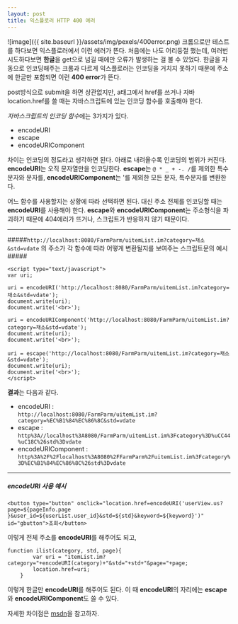 ```yaml
---
layout: post
title: 익스플로러 HTTP 400 에러
---
```


![image]({{ site.baseurl }}/assets/img/pexels/400error.png)
크롬으로만 테스트를 하다보면 익스플로러에서 이런 에러가 뜬다. 처음에는 나도 어리둥절 했는데, 여러번 시도하다보면 **한글**을 get으로 넘길 때에만 오류가 발생하는 걸 볼 수 있었다.
한글을 자동으로 인코딩해주는 크롬과 다르게 익스플로러는 인코딩을 거치지 못하기 때문에 주소에 한글만 포함되면 이런 **400 error**가 뜬다.  

post방식으로 submit을 하면 상관없지만, a태그에서 href를 쓰거나 자바 location.href를 쓸 때는 자바스크립트에 있는 인코딩 함수를 호출해야 한다.  

*자바스크립트의 인코딩 함수*에는 3가지가 있다.  
- encodeURI
- escape
- encodeURIComponent

차이는 인코딩의 정도라고 생각하면 된다. 아래로 내려올수록 인코딩의 범위가 커진다. **encodeURI**는 오직 문자열만을 인코딩한다. **escape**는 `@ * _ + -. /`를 제외한 특수문자와 문자를, **encodeURIComponent**는 '를 제외한 모든 문자, 특수문자를 변환한다.  

어느 함수를 사용할지는 상황에 따라 선택하면 된다. 대신 주소 전체를 인코딩할 때는 **encodeURI**를 사용해야 한다. **escape**와 **encodeURIComponent**는 주소형식을 파괴하기 때문에 404에러가 뜨거나, 스크립트가 반응하지 않기 때문이다.


_ _ _


#####`http://localhost:8080/FarmParm/uitemList.im?category=채소&std=vdate` 의 주소가 각 함수에 따라 어떻게 변환될지를 보여주는 스크립트문의 예시 #####
```
<script type="text/javascript">
var uri;

uri = encodeURI('http://localhost:8080/FarmParm/uitemList.im?category=채소&std=vdate');
document.write(uri);
document.write('<br>');

uri = encodeURIComponent('http://localhost:8080/FarmParm/uitemList.im?category=채소&std=vdate');
document.write(uri);
document.write('<br>');

uri = escape('http://localhost:8080/FarmParm/uitemList.im?category=채소&std=vdate');
document.write(uri);
document.write('<br>');
</script>
```
**결과**는 다음과 같다.  
- encodeURI :  
	`http://localhost:8080/FarmParm/uitemList.im?category=%EC%B1%84%EC%86%8C&std=vdate`
- escape :  
	`http%3A//localhost%3A8080/FarmParm/uitemList.im%3Fcategory%3D%uCC44%uC18C%26std%3Dvdate`
- encodeURIComponent :   
`http%3A%2F%2Flocalhost%3A8080%2FFarmParm%2FuitemList.im%3Fcategory%3D%EC%B1%84%EC%86%8C%26std%3Dvdate`



- - -



##### encodeURI 사용 예시 #####
```
<button type="button" onclick="location.href=encodeURI('userView.us?page=${pageInfo.page }&user_id=${userList.user_id}&std=${std}&keyword=${keyword}')" id="gbutton">조회</button>

```
이렇게 전체 주소를 **encodeURI**를 해주어도 되고,  

```
function ilist(category, std, page){
		var uri = "itemList.im?category="+encodeURI(category)+"&std="+std+"&page="+page;
		location.href=uri;
	}

```
이렇게 한글만 **encodeURI**를 해주어도 된다. 이 때 **encodeURI**의 자리에는 **escape**와 **encodeURIComponent**도 쓸 수 있다.  

자세한 차이점은 [msdn](https://msdn.microsoft.com/ko-kr/library/xh9be5xc(v=vs.94).aspx)을 참고하자.

